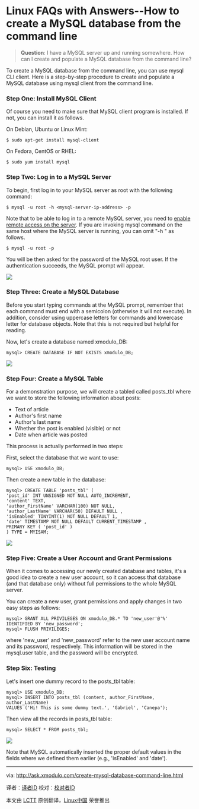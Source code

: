 Linux FAQs with Answers--How to create a MySQL database from the command line
================================================================================
> **Question**: I have a MySQL server up and running somewhere. How can I create and populate a MySQL database from the command line? 

To create a MySQL database from the command line, you can use mysql CLI client. Here is a step-by-step procedure to create and populate a MySQL database using mysql client from the command line.

### Step One: Install MySQL Client ###

Of course you need to make sure that MySQL client program is installed. If not, you can install it as follows.

On Debian, Ubuntu or Linux Mint:

    $ sudo apt-get install mysql-client 

On Fedora, CentOS or RHEL:

    $ sudo yum install mysql 

### Step Two: Log in to a MySQL Server ###

To begin, first log in to your MySQL server as root with the following command:

    $ mysql -u root -h <mysql-server-ip-address> -p 

Note that to be able to log in to a remote MySQL server, you need to [enable remote access on the server][1]. If you are invoking mysql command on the same host where the MySQL server is running, you can omit "-h <mysql-server-ip-address>" as follows.

    $ mysql -u root -p 

You will be then asked for the password of the MySQL root user. If the authentication succeeds, the MySQL prompt will appear.

![](https://www.flickr.com/photos/xmodulo/15272971112/)

### Step Three: Create a MySQL Database ###

Before you start typing commands at the MySQL prompt, remember that each command must end with a semicolon (otherwise it will not execute). In addition, consider using uppercase letters for commands and lowercase letter for database objects. Note that this is not required but helpful for reading.

Now, let's create a database named xmodulo_DB:

    mysql> CREATE DATABASE IF NOT EXISTS xmodulo_DB; 

![](https://farm4.staticflickr.com/3864/15086792487_8e2eaedbcd.jpg)

### Step Four: Create a MySQL Table ###

For a demonstration purpose, we will create a tabled called posts_tbl where we want to store the following information about posts:

- Text of article
- Author's first name
- Author's last name
- Whether the post is enabled (visible) or not
- Date when article was posted 

This process is actually performed in two steps:

First, select the database that we want to use:

    mysql> USE xmodulo_DB; 

Then create a new table in the database:

    mysql> CREATE TABLE 'posts_tbl' (
    'post_id' INT UNSIGNED NOT NULL AUTO_INCREMENT,
    'content' TEXT,
    'author_FirstName' VARCHAR(100) NOT NULL,
    'author_LastName' VARCHAR(50) DEFAULT NULL ,
    'isEnabled' TINYINT(1) NOT NULL DEFAULT 1,
    'date' TIMESTAMP NOT NULL DEFAULT CURRENT_TIMESTAMP ,
    PRIMARY KEY ( 'post_id' )
    ) TYPE = MYISAM; 

![](https://farm4.staticflickr.com/3870/15086654980_39d2d54d72.jpg)

### Step Five: Create a User Account and Grant Permissions ###

When it comes to accessing our newly created database and tables, it's a good idea to create a new user account, so it can access that database (and that database only) without full permissions to the whole MySQL server.

You can create a new user, grant permissions and apply changes in two easy steps as follows:

    mysql> GRANT ALL PRIVILEGES ON xmodulo_DB.* TO 'new_user'@'%' IDENTIFIED BY 'new_password';
    mysql> FLUSH PRIVILEGES; 

where 'new_user' and 'new_password' refer to the new user account name and its password, respectively. This information will be stored in the mysql.user table, and the password will be encrypted.

### Step Six: Testing ###

Let's insert one dummy record to the posts_tbl table:

    mysql> USE xmodulo_DB;
    mysql> INSERT INTO posts_tbl (content, author_FirstName, author_LastName)
    VALUES ('Hi! This is some dummy text.', 'Gabriel', 'Canepa'); 

Then view all the records in posts_tbl table:

    mysql> SELECT * FROM posts_tbl; 

![](https://farm4.staticflickr.com/3896/15086792527_39a987d8bd_z.jpg)

Note that MySQL automatically inserted the proper default values in the fields where we defined them earlier (e.g., 'isEnabled' and 'date').

--------------------------------------------------------------------------------

via: http://ask.xmodulo.com/create-mysql-database-command-line.html

译者：[译者ID](https://github.com/译者ID)
校对：[校对者ID](https://github.com/校对者ID)

本文由 [LCTT](https://github.com/LCTT/TranslateProject) 原创翻译，[Linux中国](http://linux.cn/) 荣誉推出

[1]:http://xmodulo.com/2012/06/how-to-allow-remote-access-to-mysql.html